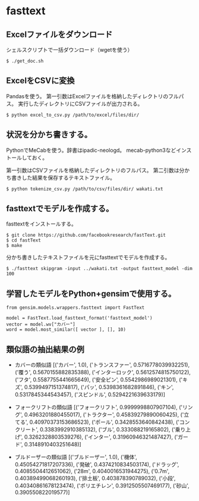 # fasttext
## Excelファイルをダウンロード
  シェルスクリプトで一括ダウンロード（wgetを使う）

  ```
  $ ./get_doc.sh
  ```

## ExcelをCSVに変換
  Pandasを使う。
  第一引数はExcelファイルを格納したディレクトリのフルパス。
  実行したディレクトリにCSVファイルが出力される。

  ```
  $ python excel_to_csv.py /path/to/excel/files/dir/
  ```

## 状況を分かち書きする。
  PythonでMeCabを使う。辞書はipadic-neologd。
  mecab-python3などインストールしておく。

  第一引数はCSVファイルを格納したディレクトリのフルパス。
  第二引数は分かち書きした結果を保存するテキストファイル。

  ```
  $ python tokenize_csv.py /path/to/csv/files/dir/ wakati.txt
  ```
## fasttextでモデルを作成する。
  fasttextをインストールする。
 
  ```
  $ git clone https://github.com/facebookresearch/fastText.git
  $ cd fastText
  $ make
  ```

  分かち書きしたテキストファイルを元にfasttextでモデルを作成する。

  ```
  $ ./fasttext skipgram -input ../wakati.txt -output fasttext_model -dim 100 
  ```

## 学習したモデルをPython+gensimで使用する。

  ```
  from gensim.models.wrappers.fasttext import FastText

  model = FastText.load_fasttext_format('fasttext_model')
  vector = model.wv["カバー"]
  word = model.most_similar([ vector ], [], 10)
  ```

## 類似語の抽出結果の例
  * カバーの類似語
  [('カバー', 1.0), ('トランスファー', 0.5716778039932251), ('覆う', 0.5670155882835388), ('インターロック', 0.5612574815750122), ('フタ', 0.5587755441665649), ('安全ピン', 0.5542986989021301), ('キズ', 0.5399497151374817), ('パッ', 0.5398361682891846), ('キン', 0.5317845344543457), ('スピンドル', 0.5294221639633179)]

  * フォークリフトの類似語
  [('フォークリフト', 0.9999998807907104), ('リング', 0.4963201880455017), ('トラクター', 0.45839279890060425), ('立てる', 0.40970373153686523), ('ポール', 0.3428553640842438), ('コンクリート', 0.3383992910385132), ('ブル', 0.333088219165802), ('乗り上げ', 0.3262328803539276), ('インター', 0.31960946321487427), ('ガード', 0.3148910403251648)]

  * ブルドーザーの類似語
  [('ブルドーザー', 1.0), ('機体', 0.45054271817207336), ('発破', 0.4374210834503174), ('ドラッグ', 0.4085504412651062), ('28m', 0.4040016531944275), ('0.7m', 0.40389499068260193), ('排土板', 0.403878390789032), ('小段', 0.40340861678123474), ('ポリエチレン', 0.3912505507469177), ('砂山', 0.390550822019577)]
